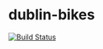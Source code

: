 # dublin-bikes
[![Build Status](https://travis-ci.com/davidwu1010/dublin-bikes.svg?branch=master)](https://travis-ci.com/davidwu1010/dublin-bikes)
